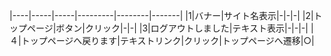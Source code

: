 |----|-----|-----|---------|--------|-------|
|1|バナー|サイト名表示|-|-|-|
|2|トップページ|ボタン|クリック|-|-|
|3|ログアウトしました|テキスト表示|-|-|-|
|４|トップページへ戻ります|テキストリンク|クリック|トップページへ遷移|○|
